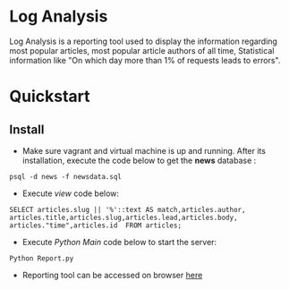 # Log Analysis
Log Analysis is a reporting tool used to display the information regarding most popular articles, most popular article authors of all time, Statistical information like "On which day more than 1% of requests leads to errors".
# Quickstart

## Install
* Make sure vagrant and virtual machine is up and running. After its installation, execute the code below to get the **news** database :
```
psql -d news -f newsdata.sql

```
* Execute _view_ code below:
```
SELECT articles.slug || '%'::text AS match,articles.author,                   articles.title,articles.slug,articles.lead,articles.body,
articles."time",articles.id  FROM articles;
```

* Execute _Python Main_ code below to start the server:
```
Python Report.py

```
* Reporting tool can be accessed on browser [here](http://localhost:8000/)
